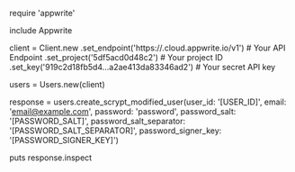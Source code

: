 require 'appwrite'

include Appwrite

client = Client.new
    .set_endpoint('https://<REGION>.cloud.appwrite.io/v1') # Your API Endpoint
    .set_project('5df5acd0d48c2') # Your project ID
    .set_key('919c2d18fb5d4...a2ae413da83346ad2') # Your secret API key

users = Users.new(client)

response = users.create_scrypt_modified_user(user_id: '[USER_ID]', email: 'email@example.com', password: 'password', password_salt: '[PASSWORD_SALT]', password_salt_separator: '[PASSWORD_SALT_SEPARATOR]', password_signer_key: '[PASSWORD_SIGNER_KEY]')

puts response.inspect
